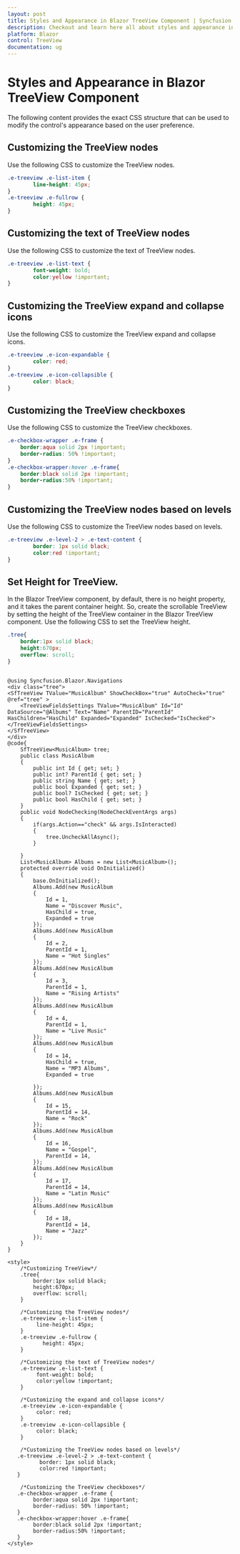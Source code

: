 ```yaml
---
layout: post
title: Styles and Appearance in Blazor TreeView Component | Syncfusion
description: Checkout and learn here all about styles and appearance in Syncfusion Blazor TreeView component and more.
platform: Blazor
control: TreeView
documentation: ug
---
```


# Styles and Appearance in Blazor TreeView Component

The following content provides the exact CSS structure that can be used to modify the control's appearance based on the user preference.

## Customizing the TreeView nodes

Use the following CSS to customize the TreeView nodes.

```css
.e-treeview .e-list-item { 
        line-height: 45px; 
} 
.e-treeview .e-fullrow { 
        height: 45px; 
}
```

## Customizing the text of TreeView nodes

Use the following CSS to customize the text of TreeView nodes.

```css
.e-treeview .e-list-text { 
        font-weight: bold;
        color:yellow !important;
} 
```

## Customizing the TreeView expand and collapse icons

Use the following CSS to customize the TreeView expand and collapse icons.

```css
.e-treeview .e-icon-expandable { 
        color: red; 
} 
.e-treeview .e-icon-collapsible { 
        color: black; 
}
```

## Customizing the TreeView checkboxes

Use the following CSS to customize the TreeView checkboxes.

```css
.e-checkbox-wrapper .e-frame {
    border:aqua solid 2px !important;
    border-radius: 50% !important;
}
.e-checkbox-wrapper:hover .e-frame{
    border:black solid 2px !important;
    border-radius:50% !important;
}
```

## Customizing the TreeView nodes based on levels

Use the following CSS to customize the TreeView nodes based on levels.

```css
.e-treeview .e-level-2 > .e-text-content { 
        border: 1px solid black; 
        color:red !important;
} 
```

## Set Height for TreeView.

In the Blazor TreeView component, by default, there is no height property, and it takes the parent container height. So, create the scrollable TreeView by setting the height of the TreeView container in the Blazor TreeView component. Use the following CSS to set the TreeView height.

```css
.tree{ 
    border:1px solid black;
    height:670px;
    overflow: scroll;
}
```

```cshtml

@using Syncfusion.Blazor.Navigations
<div class="tree">
<SfTreeView TValue="MusicAlbum" ShowCheckBox="true" AutoCheck="true" @ref="tree" >
    <TreeViewFieldsSettings TValue="MusicAlbum" Id="Id" DataSource="@Albums" Text="Name" ParentID="ParentId" HasChildren="HasChild" Expanded="Expanded" IsChecked="IsChecked"></TreeViewFieldsSettings>
</SfTreeView>
</div>
@code{
    SfTreeView<MusicAlbum> tree;
    public class MusicAlbum
    {
        public int Id { get; set; }
        public int? ParentId { get; set; }
        public string Name { get; set; }
        public bool Expanded { get; set; }
        public bool? IsChecked { get; set; }
        public bool HasChild { get; set; }
    }
    public void NodeChecking(NodeCheckEventArgs args)
    {
        if(args.Action=="check" && args.IsInteracted)
        {
            tree.UncheckAllAsync();
        }

    }
    List<MusicAlbum> Albums = new List<MusicAlbum>();
    protected override void OnInitialized()
    {
        base.OnInitialized();
        Albums.Add(new MusicAlbum
        {
            Id = 1,
            Name = "Discover Music",
            HasChild = true,
            Expanded = true
        });
        Albums.Add(new MusicAlbum
        {
            Id = 2,
            ParentId = 1,
            Name = "Hot Singles"
        });
        Albums.Add(new MusicAlbum
        {
            Id = 3,
            ParentId = 1,
            Name = "Rising Artists"
        });
        Albums.Add(new MusicAlbum
        {
            Id = 4,
            ParentId = 1,
            Name = "Live Music"
        });
        Albums.Add(new MusicAlbum
        {
            Id = 14,
            HasChild = true,
            Name = "MP3 Albums",
            Expanded = true
        
        });
        Albums.Add(new MusicAlbum
        {
            Id = 15,
            ParentId = 14,
            Name = "Rock"
        });
        Albums.Add(new MusicAlbum
        {
            Id = 16,
            Name = "Gospel",
            ParentId = 14,
        });
        Albums.Add(new MusicAlbum
        {
            Id = 17,
            ParentId = 14,
            Name = "Latin Music"
        });
        Albums.Add(new MusicAlbum
        {
            Id = 18,
            ParentId = 14,
            Name = "Jazz"
        });
    }
}

<style>
    /*Customizing TreeView*/ 
    .tree{ 
        border:1px solid black;
        height:670px;
        overflow: scroll;
    } 

    /*Customizing the TreeView nodes*/ 
    .e-treeview .e-list-item { 
         line-height: 45px; 
    } 
    .e-treeview .e-fullrow { 
           height: 45px; 
    }

    /*Customizing the text of TreeView nodes*/
    .e-treeview .e-list-text { 
         font-weight: bold;
         color:yellow !important;
    } 

    /*Customizing the expand and collapse icons*/ 
    .e-treeview .e-icon-expandable { 
         color: red; 
    } 
    .e-treeview .e-icon-collapsible { 
         color: black; 
    } 
    	
    /*Customizing the TreeView nodes based on levels*/
   .e-treeview .e-level-2 > .e-text-content { 
          border: 1px solid black; 
          color:red !important;
   } 
   	
    /*Customizing the TreeView checkboxes*/
   .e-checkbox-wrapper .e-frame {
        border:aqua solid 2px !important;
        border-radius: 50% !important;
   }
   .e-checkbox-wrapper:hover .e-frame{
        border:black solid 2px !important;
        border-radius:50% !important;
   }
</style>
```